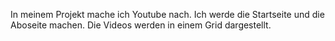 In meinem Projekt mache ich Youtube nach.
Ich werde die Startseite und die Aboseite machen.
Die Videos werden in einem Grid dargestellt.